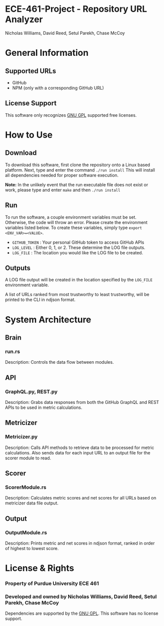 # ECE-461-Project - Repository URL Analyzer
Nicholas Williams, David Reed, Setul Parekh, Chase McCoy

# General Information

## Supported URLs 
  * GitHub
  * NPM (only with a corresponding GitHub URL)

## License Support
This software only recognizes [GNU GPL](https://www.gnu.org/licenses/license-list.en.html) supported free licenses.

# How to Use

## Download
To download this software, first clone the repository onto a Linux based platform.
Next, type and enter the command `./run install`
This will install all dependencies needed for proper software execution.

**Note:** In the unlikely event that the run executable file does not exist or work, 
          please type and enter `make` and then `./run install`

## Run
To run the software, a couple environment variables must be set. Otherwise, the code
will throw an error. Please create the environment variables listed below. To create 
these variables, simply type `export <ENV_VAR>=<VALUE>`.
  * `GITHUB_TOKEN` : Your personal GitHub token to access GitHub APIs
  * `LOG_LEVEL` : Either 0, 1, or 2. These determine the LOG file outputs.
  * `LOG_FILE` : The location you would like the LOG file to be created.
  
## Outputs
A LOG file output will be created in the location specified by the `LOG_FILE`
environment variable.

A list of URLs ranked from most trustworthy to least trustworthy, will be printed
to the CLI in ndjson format.

# System Architecture

## Brain
### run.rs
Description: Controls the data flow between modules.

## API
### GraphQL.py, REST.py
Description: Grabs data responses from both the GitHub GraphQL and REST APIs to be
used in metric calculations.

## Metricizer
### Metricizer.py
Description: Calls API methods to retrieve data to be processed for metric calculations.
Also sends data for each input URL to an output file for the scorer module to read.

## Scorer
### ScorerModule.rs
Description: Calculates metric scores and net scores for all URLs based on metricizer
data file output.

## Output
### OutputModule.rs
Description: Prints metric and net scores in ndjson format, ranked in order of highest
to lowest score.

# License & Rights
### Property of Purdue University ECE 461
### Developed and owned by Nicholas Williams, David Reed, Setul Parekh, Chase McCoy
Dependencies are supported by the [GNU GPL](https://www.gnu.org/licenses/license-list.en.html).
This software has no license support.
